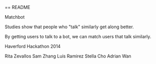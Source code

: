 == README

Matchbot

Studies show that people who "talk" similarly get along better.

By getting users to talk to a bot, we can match users that talk similarly.

Haverford Hackathon 2014

Rita Zevallos
Sam Zhang
Luis Ramirez
Stella Cho
Adrian Wan